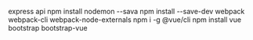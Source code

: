 express api
npm install nodemon --sava
npm install --save-dev webpack webpack-cli webpack-node-externals
npm i -g @vue/cli
npm install vue bootstrap bootstrap-vue
